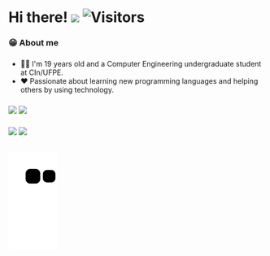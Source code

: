 # Hi there! <img src="https://media2.giphy.com/avatars/danielfigueirdo/mR5uHXLuePGT.gif" width="35px"/> ![Visitors](https://visitor-badge.glitch.me/badge?page_id=mateuseap.mateuseap)

### 😁 About me

##### 
- 👨‍💻 I'm 19 years old and a Computer Engineering undergraduate student at CIn/UFPE. 
- ❤ Passionate about learning new programming languages and helping others by using technology. 

### 

<div>
  <img height="180em" src="https://github-readme-stats.vercel.app/api?username=mateuseap&theme=dracula&show_icons=true&count_private=true"/>
  <img height="180em" src="https://github-readme-stats.vercel.app/api/top-langs/?username=mateuseap&layout=compact&theme=dracula&langs_count=16&hide=Jupyter Notebook"/>
</div>
 
### 

<div> 
  <a href="https://www.linkedin.com/in/mateuseliasdeandradepereira/" target="_blank"><img src="https://img.shields.io/badge/-LinkedIn-%230077B5?style=for-the-badge&logo=linkedin&logoColor=white" target="_blank"></a> 
  <a href = "mailto: meap@cin.ufpe.br"><img src="https://img.shields.io/badge/-Gmail-%23EA4335?style=for-the-badge&logo=gmail&logoColor=white" target="_blank"></a>
</div>

## 

![Snake Animation](https://raw.githubusercontent.com/rafaballerini/rafaballerini/8082840dd4c64b2b8df9e2dc23b1730bbf0c0e73/github-contribution-grid-snake.svg)

## 
